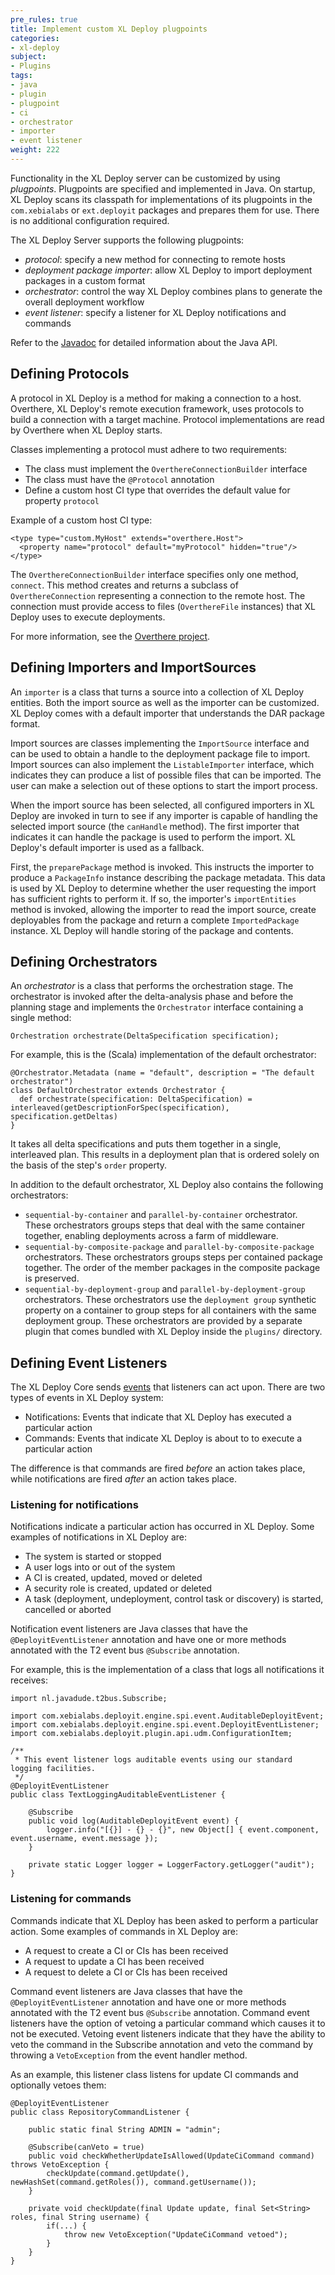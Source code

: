 ```yaml
---
pre_rules: true
title: Implement custom XL Deploy plugpoints
categories:
- xl-deploy
subject:
- Plugins
tags:
- java
- plugin
- plugpoint
- ci
- orchestrator
- importer
- event listener
weight: 222
---
```


Functionality in the XL Deploy server can be customized by using _plugpoints_. Plugpoints are specified and implemented in Java. On startup, XL Deploy scans its classpath for implementations of its plugpoints in the `com.xebialabs` or `ext.deployit` packages and prepares them for use. There is no additional configuration required.

The XL Deploy Server supports the following plugpoints:

* _protocol_: specify a new method for connecting to remote hosts
* _deployment package importer_: allow XL Deploy to import deployment packages in a custom format
* _orchestrator_: control the way XL Deploy combines plans to generate the overall deployment workflow
* _event listener_: specify a listener for XL Deploy notifications and commands

Refer to the [Javadoc](https://docs.xebialabs.com/xl-deploy/latest/javadoc/udm-plugin-api/) for detailed information about the Java API.

## Defining Protocols

A protocol in XL Deploy is a method for making a connection to a host. Overthere, XL Deploy's remote execution framework, uses protocols to build a connection with a target machine. Protocol implementations are read by Overthere when XL Deploy starts.

Classes implementing a protocol must adhere to two requirements:

* The class must implement the `OverthereConnectionBuilder` interface
* The class must have the `@Protocol` annotation
* Define a custom host CI type that overrides the default value for property `protocol`

Example of a custom host CI type:

    <type type="custom.MyHost" extends="overthere.Host">
      <property name="protocol" default="myProtocol" hidden="true"/>
    </type>


The `OverthereConnectionBuilder` interface specifies only one method, `connect`. This method creates and returns a subclass of `OverthereConnection` representing a connection to the remote host. The connection must provide access to files (`OverthereFile` instances) that XL Deploy uses to execute deployments.

For more information, see the [Overthere project](http://github.com/xebialabs/overthere).

## Defining Importers and ImportSources

An `importer` is a class that turns a source into a collection of XL Deploy entities. Both the import source as well as the importer can be customized. XL Deploy comes with a default importer that understands the DAR package format.

Import sources are classes implementing the `ImportSource` interface and can be used to obtain a handle to the deployment package file to import. Import sources can also implement the `ListableImporter` interface, which indicates they can produce a list of possible files that can be imported. The user can make a selection out of these options to start the import process.

When the import source has been selected, all configured importers in XL Deploy are invoked in turn to see if any importer is capable of handling the selected import source (the `canHandle` method). The first importer that indicates it can handle the package is used to perform the import. XL Deploy's default importer is used as a fallback.

First, the `preparePackage` method is invoked. This instructs the importer to produce a `PackageInfo` instance describing the package metadata. This data is used by XL Deploy to determine whether the user requesting the import has sufficient rights to perform it. If so, the importer's `importEntities` method is invoked, allowing the importer to read the import source, create deployables from the package and return a complete `ImportedPackage` instance. XL Deploy will handle storing of the package and contents.

## Defining Orchestrators

An _orchestrator_ is a class that performs the orchestration stage. The orchestrator is invoked after the delta-analysis phase and before the planning stage and implements the `Orchestrator` interface containing a single method:

    Orchestration orchestrate(DeltaSpecification specification);

For example, this is the (Scala) implementation of the default orchestrator:

    @Orchestrator.Metadata (name = "default", description = "The default orchestrator")
    class DefaultOrchestrator extends Orchestrator {
      def orchestrate(specification: DeltaSpecification) = interleaved(getDescriptionForSpec(specification), specification.getDeltas)
    }

It takes all delta specifications and puts them together in a single, interleaved plan. This results in a deployment plan that is ordered solely on the basis of the step's `order` property.

In addition to the default orchestrator, XL Deploy also contains the following orchestrators:

* `sequential-by-container` and `parallel-by-container` orchestrator. These orchestrators groups steps that deal with the same container together, enabling deployments across a farm of middleware.
* `sequential-by-composite-package` and `parallel-by-composite-package` orchestrators. These orchestrators groups steps per contained package together. The order of the member packages in the composite package is preserved.
* `sequential-by-deployment-group` and `parallel-by-deployment-group` orchestrators. These orchestrators use the `deployment group` synthetic property on a container to group steps for all containers with the same deployment group. These orchestrators are provided by a separate plugin that comes bundled with XL Deploy inside the `plugins/` directory.

## Defining Event Listeners

The XL Deploy Core sends [events](/xl-deploy/latest/javadoc/engine-spi/index.html) that listeners can act upon. There are two types of events in XL Deploy system:

* Notifications: Events that indicate that XL Deploy has executed a particular action
* Commands: Events that indicate XL Deploy is about to to execute a particular action

The difference is that commands are fired *before* an action takes place, while notifications are fired *after* an action takes place.

### Listening for notifications

Notifications indicate a particular action has occurred in XL Deploy. Some examples of notifications in XL Deploy are:

* The system is started or stopped
* A user logs into or out of the system
* A CI is created, updated, moved or deleted
* A security role is created, updated or deleted
* A task (deployment, undeployment, control task or discovery) is started, cancelled or aborted

Notification event listeners are Java classes that have the `@DeployitEventListener` annotation and have one or more methods annotated with the T2 event bus `@Subscribe` annotation.

For example, this is the implementation of a class that logs all notifications it receives:

    import nl.javadude.t2bus.Subscribe;

    import com.xebialabs.deployit.engine.spi.event.AuditableDeployitEvent;
    import com.xebialabs.deployit.engine.spi.event.DeployitEventListener;
    import com.xebialabs.deployit.plugin.api.udm.ConfigurationItem;

    /**
     * This event listener logs auditable events using our standard logging facilities.
     */
    @DeployitEventListener
    public class TextLoggingAuditableEventListener {

        @Subscribe
        public void log(AuditableDeployitEvent event) {
            logger.info("[{}] - {} - {}", new Object[] { event.component, event.username, event.message });
        }

        private static Logger logger = LoggerFactory.getLogger("audit");
    }

### Listening for commands

Commands indicate that XL Deploy has been asked to perform a particular action. Some examples of commands in XL Deploy are:

* A request to create a CI or CIs has been received
* A request to update a CI has been received
* A request to delete a CI or CIs has been received

Command event listeners are Java classes that have the `@DeployitEventListener` annotation and have one or more methods annotated with the T2 event bus `@Subscribe` annotation. Command event listeners have the option of vetoing a particular command which causes it to not be executed. Vetoing event listeners indicate that they have the ability to veto the command in the Subscribe annotation and veto the command by throwing a `VetoException`  from the event handler method.

As an example, this listener class listens for update CI commands and optionally vetoes them:

    @DeployitEventListener
    public class RepositoryCommandListener {

        public static final String ADMIN = "admin";

        @Subscribe(canVeto = true)
        public void checkWhetherUpdateIsAllowed(UpdateCiCommand command) throws VetoException {
            checkUpdate(command.getUpdate(), newHashSet(command.getRoles()), command.getUsername());
        }

        private void checkUpdate(final Update update, final Set<String> roles, final String username) {
            if(...) {
                throw new VetoException("UpdateCiCommand vetoed");
            }
        }
    }
